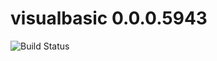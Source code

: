 # visualbasic 0.0.0.5943

![Build Status](https://travis-ci.org/cyber-dojo-languages/visualbasic-0.0.0.5943.svg?branch=master)
